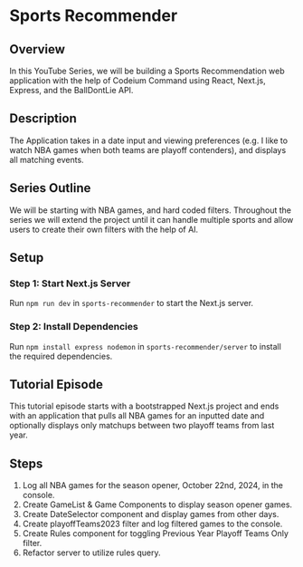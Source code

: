 # Sports Recommender

## Overview

In this YouTube Series, we will be building a Sports Recommendation web application with the help of Codeium Command using React, Next.js, Express, and the BallDontLie API.

## Description

The Application takes in a date input and viewing preferences (e.g. I like to watch NBA games when both teams are playoff contenders), and displays all matching events.

## Series Outline

We will be starting with NBA games, and hard coded filters. Throughout the series we will extend the project until it can handle multiple sports and allow users to create their own filters with the help of AI.

## Setup

### Step 1: Start Next.js Server

Run `npm run dev` in `sports-recommender` to start the Next.js server.

### Step 2: Install Dependencies

Run `npm install express nodemon` in `sports-recommender/server` to install the required dependencies.

## Tutorial Episode

This tutorial episode starts with a bootstrapped Next.js project and ends with an application that pulls all NBA games for an inputted date and optionally displays only matchups between two playoff teams from last year.

## Steps

1. Log all NBA games for the season opener, October 22nd, 2024, in the console.
2. Create GameList & Game Components to display season opener games.
3. Create DateSelector component and display games from other days.
4. Create playoffTeams2023 filter and log filtered games to the console.
5. Create Rules component for toggling Previous Year Playoff Teams Only filter.
6. Refactor server to utilize rules query.